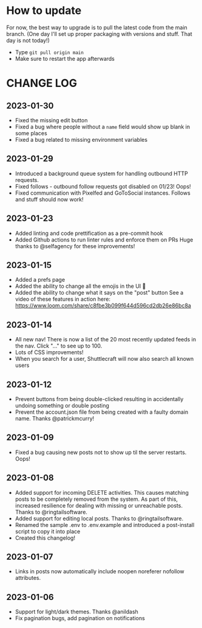 # How to update

For now, the best way to upgrade is to pull the latest code from the main branch.
(One day I'll set up proper packaging with versions and stuff. That day is not today!)

* Type `git pull origin main` 
* Make sure to restart the app afterwards

# CHANGE LOG

## 2023-01-30
- Fixed the missing edit button
- Fixed a bug where people without a `name` field would show up blank in some places
- Fixed a bug related to missing environment variables

## 2023-01-29
- Introduced a background queue system for handling outbound HTTP requests.
- Fixed follows - outbound follow requests got disabled on 01/23! Oops! 
- Fixed communication with Pixelfed and GoToSocial instances. Follows and stuff should now work!

## 2023-01-23
- Added linting and code prettification as a pre-commit hook
- Added Github actions to run linter rules and enforce them on PRs
Huge thanks to @selfagency for these improvements!

## 2023-01-15
- Added a prefs page
- Added the ability to change all the emojis in the UI 👹
- Added the ability to change what it says on the "post" button
See a video of these features in action here: https://www.loom.com/share/c8fbe3b099f644d596cd2db26e86bc8a


## 2023-01-14
- All new nav! There is now a list of the 20 most recently updated feeds in the nav. Click "..." to see up to 100.
- Lots of CSS improvements!
- When you search for a user, Shuttlecraft will now also search all known users


## 2023-01-12
- Prevent buttons from being double-clicked resulting in accidentally undoing something or double posting
- Prevent the account.json file from being created with a faulty domain name. Thanks @patrickmcurry!


## 2023-01-09
- Fixed a bug causing new posts not to show up til the server restarts. Oops!

## 2023-01-08
- Added support for incoming DELETE activities. This causes matching posts to be completely removed from the system. As part of this, increased resilience for dealing with missing or unreachable posts. Thanks to @ringtailsoftware.
- Added support for editing local posts. Thanks to @ringtailsoftware.
- Renamed the sample .env to .env.example and introduced a post-install script to copy it into place
- Created this changelog!

## 2023-01-07
- Links in posts now automatically include noopen noreferer nofollow attributes.

## 2023-01-06
- Support for light/dark themes. Thanks @anildash
- Fix pagination bugs, add pagination on notifications


